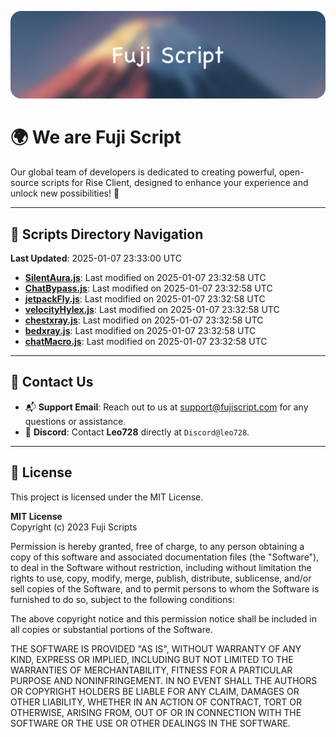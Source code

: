 ![Banner](.github/b.webp)

# 🌍 **We are Fuji Script**

Our global team of developers is dedicated to creating powerful, open-source scripts for Rise Client, designed to enhance your experience and unlock new possibilities! 🌟

---
<!-- SCRIPTS_NAVIGATION_START -->
## 📂 **Scripts Directory Navigation**

**Last Updated**: 2025-01-07 23:33:00 UTC

- **[SilentAura.js](scripts/SilentAura.js)**: Last modified on 2025-01-07 23:32:58 UTC
- **[ChatBypass.js](scripts/ChatBypass.js)**: Last modified on 2025-01-07 23:32:58 UTC
- **[jetpackFly.js](scripts/jetpackFly.js)**: Last modified on 2025-01-07 23:32:58 UTC
- **[velocityHylex.js](scripts/velocityHylex.js)**: Last modified on 2025-01-07 23:32:58 UTC
- **[chestxray.js](scripts/chestxray.js)**: Last modified on 2025-01-07 23:32:58 UTC
- **[bedxray.js](scripts/bedxray.js)**: Last modified on 2025-01-07 23:32:58 UTC
- **[chatMacro.js](scripts/chatMacro.js)**: Last modified on 2025-01-07 23:32:58 UTC

<!-- SCRIPTS_NAVIGATION_END -->

---

## 💬 **Contact Us**  
- 📬 **Support Email**: Reach out to us at [support@fujiscript.com](mailto:support@fujiscript.com) for any questions or assistance.  
- 💬 **Discord**: Contact **Leo728** directly at `Discord@leo728`.

---

## 📜 **License**

This project is licensed under the MIT License.  

**MIT License**  
Copyright (c) 2023 Fuji Scripts  

Permission is hereby granted, free of charge, to any person obtaining a copy of this software and associated documentation files (the "Software"), to deal in the Software without restriction, including without limitation the rights to use, copy, modify, merge, publish, distribute, sublicense, and/or sell copies of the Software, and to permit persons to whom the Software is furnished to do so, subject to the following conditions:  

The above copyright notice and this permission notice shall be included in all copies or substantial portions of the Software.  

THE SOFTWARE IS PROVIDED "AS IS", WITHOUT WARRANTY OF ANY KIND, EXPRESS OR IMPLIED, INCLUDING BUT NOT LIMITED TO THE WARRANTIES OF MERCHANTABILITY, FITNESS FOR A PARTICULAR PURPOSE AND NONINFRINGEMENT. IN NO EVENT SHALL THE AUTHORS OR COPYRIGHT HOLDERS BE LIABLE FOR ANY CLAIM, DAMAGES OR OTHER LIABILITY, WHETHER IN AN ACTION OF CONTRACT, TORT OR OTHERWISE, ARISING FROM, OUT OF OR IN CONNECTION WITH THE SOFTWARE OR THE USE OR OTHER DEALINGS IN THE SOFTWARE.  
